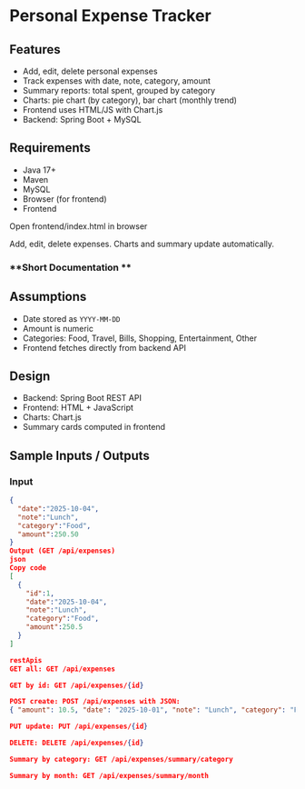 # Personal Expense Tracker

## Features
- Add, edit, delete personal expenses
- Track expenses with date, note, category, amount
- Summary reports: total spent, grouped by category
- Charts: pie chart (by category), bar chart (monthly trend)
- Frontend uses HTML/JS with Chart.js
- Backend: Spring Boot + MySQL

## Requirements
- Java 17+
- Maven
- MySQL
- Browser (for frontend)
- Frontend

Open frontend/index.html in browser

Add, edit, delete expenses. Charts and summary update automatically.

### **Short Documentation **



## Assumptions
- Date stored as `YYYY-MM-DD`
- Amount is numeric
- Categories: Food, Travel, Bills, Shopping, Entertainment, Other
- Frontend fetches directly from backend API

## Design
- Backend: Spring Boot REST API
- Frontend: HTML + JavaScript
- Charts: Chart.js
- Summary cards computed in frontend

## Sample Inputs / Outputs
### Input
```json
{
  "date":"2025-10-04",
  "note":"Lunch",
  "category":"Food",
  "amount":250.50
}
Output (GET /api/expenses)
json
Copy code
[
  {
    "id":1,
    "date":"2025-10-04",
    "note":"Lunch",
    "category":"Food",
    "amount":250.5
  }
]

restApis
GET all: GET /api/expenses

GET by id: GET /api/expenses/{id}

POST create: POST /api/expenses with JSON:
{ "amount": 10.5, "date": "2025-10-01", "note": "Lunch", "category": "Food" }

PUT update: PUT /api/expenses/{id}

DELETE: DELETE /api/expenses/{id}

Summary by category: GET /api/expenses/summary/category

Summary by month: GET /api/expenses/summary/month
